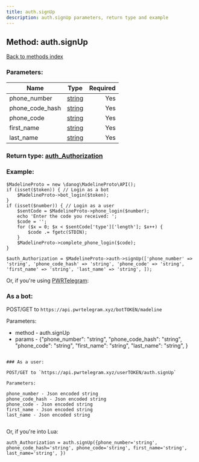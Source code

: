 ```yaml
---
title: auth.signUp
description: auth.signUp parameters, return type and example
---
```

## Method: auth.signUp  
[Back to methods index](index.md)


### Parameters:

| Name     |    Type       | Required |
|----------|:-------------:|---------:|
|phone\_number|[string](../types/string.md) | Yes|
|phone\_code\_hash|[string](../types/string.md) | Yes|
|phone\_code|[string](../types/string.md) | Yes|
|first\_name|[string](../types/string.md) | Yes|
|last\_name|[string](../types/string.md) | Yes|


### Return type: [auth\_Authorization](../types/auth_Authorization.md)

### Example:


```
$MadelineProto = new \danog\MadelineProto\API();
if (isset($token)) { // Login as a bot
    $MadelineProto->bot_login($token);
}
if (isset($number)) { // Login as a user
    $sentCode = $MadelineProto->phone_login($number);
    echo 'Enter the code you received: ';
    $code = '';
    for ($x = 0; $x < $sentCode['type']['length']; $x++) {
        $code .= fgetc(STDIN);
    }
    $MadelineProto->complete_phone_login($code);
}

$auth_Authorization = $MadelineProto->auth->signUp(['phone_number' => 'string', 'phone_code_hash' => 'string', 'phone_code' => 'string', 'first_name' => 'string', 'last_name' => 'string', ]);
```

Or, if you're using [PWRTelegram](https://pwrtelegram.xyz):

### As a bot:

POST/GET to `https://api.pwrtelegram.xyz/botTOKEN/madeline`

Parameters:

* method - auth.signUp
* params - {"phone_number": "string", "phone_code_hash": "string", "phone_code": "string", "first_name": "string", "last_name": "string", }

```

### As a user:

POST/GET to `https://api.pwrtelegram.xyz/userTOKEN/auth.signUp`

Parameters:

phone_number - Json encoded string
phone_code_hash - Json encoded string
phone_code - Json encoded string
first_name - Json encoded string
last_name - Json encoded string


```

Or, if you're into Lua:

```
auth_Authorization = auth.signUp({phone_number='string', phone_code_hash='string', phone_code='string', first_name='string', last_name='string', })
```

